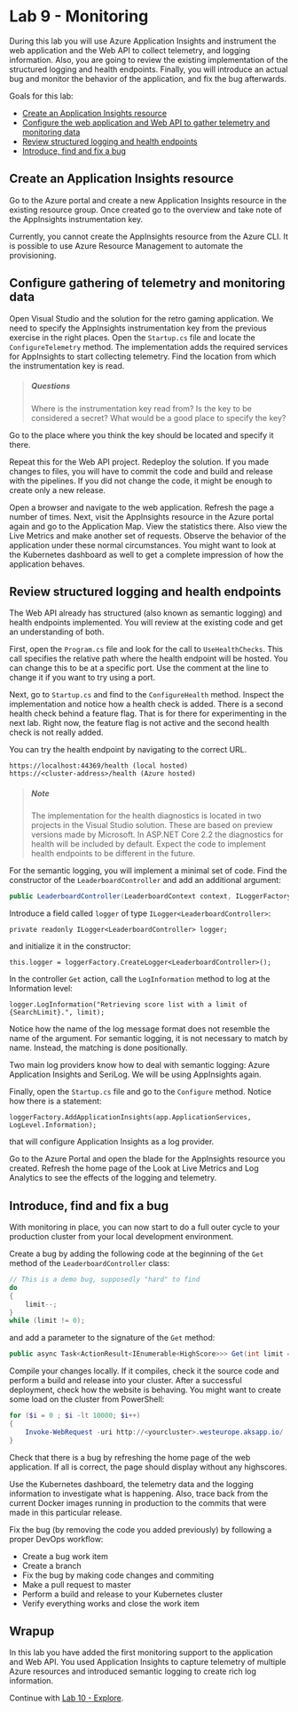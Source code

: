# Lab 9 - Monitoring

During this lab you will use Azure Application Insights and instrument the web application and the Web API to collect telemetry, and logging information. Also, you are going to review the existing implementation of the structured logging and health endpoints. Finally, you will introduce an actual bug and monitor the behavior of the application, and fix the bug afterwards.

Goals for this lab:
- [Create an Application Insights resource](#appinsights)
- [Configure the web application and Web API to gather telemetry and monitoring data](#configure)
- [Review structured logging and health endpoints](#review)
- [Introduce, find and fix a bug](#bug)

## <a name='appinsights'></a>Create an Application Insights resource

Go to the Azure portal and create a new Application Insights resource in the existing resource group. Once created go to the overview and take note of the AppInsights instrumentation key.

Currently, you cannot create the AppInsights resource from the Azure CLI. It is possible to use Azure Resource Management to automate the provisioning. 

## <a name='configure'></a>Configure gathering of telemetry and monitoring data

Open Visual Studio and the solution for the retro gaming application. We need to specify the AppInsights instrumentation key from the previous exercise in the right places. Open the `Startup.cs` file and locate the `ConfigureTelemetry` method. The implementation adds the required services for AppInsights to start collecting telemetry. Find the location from which the instrumentation key is read.

> ##### Questions
> Where is the instrumentation key read from?
> Is the key to be considered a secret?
> What would be a good place to specify the key?

Go to the place where you think the key should be located and specify it there. 

Repeat this for the Web API project.
Redeploy the solution. If you made changes to files, you will have to commit the code and build and release with the pipelines. If you did not change the code, it might be enough to create only a new release.

Open a browser and navigate to the web application. Refresh the page a number of times. Next, visit the AppInsights resource in the Azure portal again and go to the Application Map. View the statistics there. Also view the Live Metrics and make another set of requests. Observe the behavior of the application under these normal circumstances. You might want to look at the Kubernetes dashboard as well to get a complete impression of how the application behaves.

## <a name='review'></a>Review structured logging and health endpoints

The Web API already has structured (also known as semantic logging) and health endpoints implemented. You will review at the existing code and get an understanding of both.

First, open the `Program.cs` file and look for the call to `UseHealthChecks`. This call specifies the relative path where the health endpoint will be hosted. You can change this to be at a specific port. Use the comment at the line to change it if you want to try using a port.

Next, go to `Startup.cs` and find to the `ConfigureHealth` method. Inspect the implementation and notice how a health check is added. There is a second health check behind a feature flag. That is for there for experimenting in the next lab. Right now, the feature flag is not active and the second health check is not really added.

You can try the health endpoint by navigating to the correct URL.
```
https://localhost:44369/health (local hosted)
https://<cluster-address>/health (Azure hosted)
```

> ##### Note
> The implementation for the health diagnostics is located in two projects in the Visual Studio solution. These are based on preview versions made by Microsoft. 
> In ASP.NET Core 2.2 the diagnostics for health will be included by default. Expect the code to implement health endpoints to be different in the future.

For the semantic logging, you will implement a minimal set of code. Find the constructor of the `LeaderboardController` and add an additional argument:
``` C#
public LeaderboardController(LeaderboardContext context, ILoggerFactory loggerFactory)
```
Introduce a field called `logger` of type `ILogger<LeaderboardController>`:
```
private readonly ILogger<LeaderboardController> logger;
```
and initialize it in the constructor:
```
this.logger = loggerFactory.CreateLogger<LeaderboardController>();
```

In the controller `Get` action, call the `LogInformation` method to log at the Information level:
```
logger.LogInformation("Retrieving score list with a limit of {SearchLimit}.", limit);
```

Notice how the name of the log message format does not resemble the name of the argument. For semantic logging, it is not necessary to match by name. Instead, the matching is done positionally. 

Two main log providers know how to deal with semantic logging: Azure Application Insights and SeriLog. We will be using AppInsights again.

Finally, open the `Startup.cs` file and go to the `Configure` method. Notice how there is a statement:
```
loggerFactory.AddApplicationInsights(app.ApplicationServices, LogLevel.Information);
```
that will configure Application Insights as a log provider.

Go to the Azure Portal and open the blade for the AppInsights resource you created. Refresh the home page of the Look at Live Metrics and Log Analytics to see the effects of the logging and telemetry.

## <a name='bug'></a>Introduce, find and fix a bug

With monitoring in place, you can now start to do a full outer cycle to your production cluster from your local development environment.

Create a bug by adding the following code at the beginning of the `Get` method of the `LeaderboardController` class:
``` C#
// This is a demo bug, supposedly "hard" to find
do
{
    limit--;
}
while (limit != 0);
```
and add a parameter to the signature of the `Get` method:
``` C#
public async Task<ActionResult<IEnumerable<HighScore>>> Get(int limit = 0)
```

Compile your changes locally. If it compiles, check it the source code and perform a build and release into your cluster. After a successful deployment, check how the website is behaving. You might want to create some load on the cluster from PowerShell:
``` PowerShell
for ($i = 0 ; $i -lt 10000; $i++)
{
	Invoke-WebRequest -uri http://<yourcluster>.westeurope.aksapp.io/
}
```
Check that there is a bug by refreshing the home page of the web application. If all is correct, the page should display without any highscores. 

Use the Kubernetes dashboard, the telemetry data and the logging information to investigate what is happening. Also, trace back from the current Docker images running in production to the commits that were made in this particular release.

Fix the bug (by removing the code you added previously) by following a proper DevOps workflow:
- Create a bug work item
- Create a branch
- Fix the bug by making code changes and commiting
- Make a pull request to master
- Perform a build and release to your Kubernetes cluster
- Verify everything works and close the work item

## Wrapup

In this lab you have added the first monitoring support to the application and Web API. You used Application Insights to capture telemetry of multiple Azure resources and introduced semantic logging to create rich log information.

Continue with [Lab 10 - Explore](Lab10-Explore.md).
